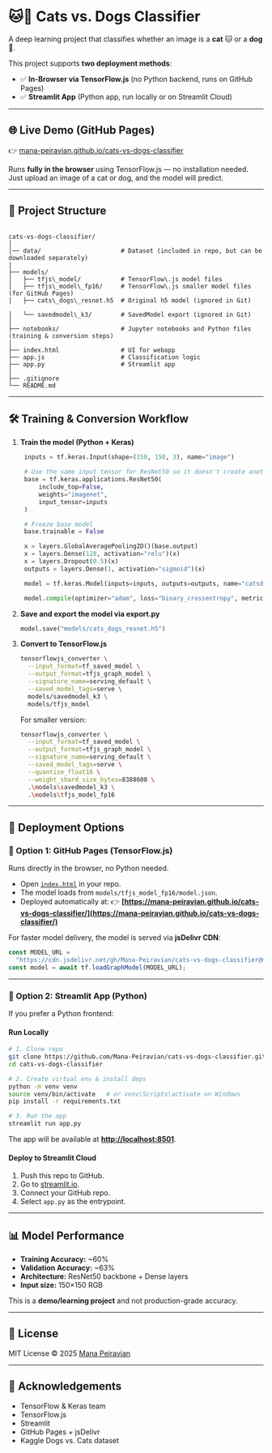 # 🐱🐶 Cats vs. Dogs Classifier

A deep learning project that classifies whether an image is a **cat** 🐱 or a **dog** 🐶.  

This project supports **two deployment methods**:  
- ✅ **In-Browser via TensorFlow.js** (no Python backend, runs on GitHub Pages)  
- ✅ **Streamlit App** (Python app, run locally or on Streamlit Cloud)  

---

## 🌐 Live Demo (GitHub Pages)
👉 [mana-peiravian.github.io/cats-vs-dogs-classifier](https://mana-peiravian.github.io/cats-vs-dogs-classifier/)

Runs **fully in the browser** using TensorFlow.js — no installation needed.  
Just upload an image of a cat or dog, and the model will predict.

---

## 📂 Project Structure
```

cats-vs-dogs-classifier/
│
│── data/                      # Dataset (included in repo, but can be downloaded separately)
|
├── models/
│   ├── tfjs\_model/           # TensorFlow\.js model files
│   ├── tfjs\_model\_fp16/     # TensorFlow\.js smaller model files (for GitHub Pages)
│   ├── cats\_dogs\_resnet.h5  # Original h5 model (ignored in Git)

│   └── savedmodel\_k3/        # SavedModel export (ignored in Git)
│
├── notebooks/                 # Jupyter notebooks and Python files (training & conversion steps)
│
├── index.html                 # UI for webapp
├── app.js                     # Classification logic
├── app.py                     # Streamlit app
│
├── .gitignore
└── README.md

```

---

## 🛠️ Training & Conversion Workflow

1. **Train the model (Python + Keras)**  
   ```python
    inputs = tf.keras.Input(shape=(150, 150, 3), name="image")

    # Use the same input tensor for ResNet50 so it doesn't create another InputLayer
    base = tf.keras.applications.ResNet50(
        include_top=False,
        weights="imagenet",
        input_tensor=inputs
    )

    # Freeze base model
    base.trainable = False

    x = layers.GlobalAveragePooling2D()(base.output)
    x = layers.Dense(128, activation="relu")(x)
    x = layers.Dropout(0.5)(x)
    outputs = layers.Dense(1, activation="sigmoid")(x)

    model = tf.keras.Model(inputs=inputs, outputs=outputs, name="catsdogs_resnet50")

    model.compile(optimizer="adam", loss="binary_crossentropy", metrics=["accuracy"])

   ```

2. **Save and export the model via export.py**

   ```python
   model.save("models/cats_dogs_resnet.h5")
   ```

3. **Convert to TensorFlow\.js**

   ```bash
   tensorflowjs_converter \
     --input_format=tf_saved_model \
     --output_format=tfjs_graph_model \
     --signature_name=serving_default \
     --saved_model_tags=serve \
     models/savedmodel_k3 \
     models/tfjs_model
   ```
   For smaller version:
   ```bash
   tensorflowjs_converter \
     --input_format=tf_saved_model \
     --output_format=tfjs_graph_model \
     --signature_name=serving_default \
     --saved_model_tags=serve \
     --quantize_float16 \
     --weight_shard_size_bytes=8388608 \
     .\models\savedmodel_k3 \
     .\models\tfjs_model_fp16
   ```

---

## 🚀 Deployment Options

### 🔹 Option 1: GitHub Pages (TensorFlow\.js)

Runs directly in the browser, no Python needed.

* Open [`index.html`](index.html) in your repo.
* The model loads from `models/tfjs_model_fp16/model.json`.
* Deployed automatically at:
  👉 **[https://mana-peiravian.github.io/cats-vs-dogs-classifier/](https://mana-peiravian.github.io/cats-vs-dogs-classifier/)**

For faster model delivery, the model is served via **jsDelivr CDN**:

```js
const MODEL_URL =
  "https://cdn.jsdelivr.net/gh/Mana-Peiravian/cats-vs-dogs-classifier@main/models/tfjs_model_fp16/model.json";
const model = await tf.loadGraphModel(MODEL_URL);
```

---

### 🔹 Option 2: Streamlit App (Python)

If you prefer a Python frontend:

#### Run Locally

```bash
# 1. Clone repo
git clone https://github.com/Mana-Peiravian/cats-vs-dogs-classifier.git
cd cats-vs-dogs-classifier

# 2. Create virtual env & install deps
python -m venv venv
source venv/bin/activate   # or venv\Scripts\activate on Windows
pip install -r requirements.txt

# 3. Run the app
streamlit run app.py
```

The app will be available at **[http://localhost:8501](http://localhost:8501)**.

#### Deploy to Streamlit Cloud

1. Push this repo to GitHub.
2. Go to [streamlit.io](https://streamlit.io/cloud).
3. Connect your GitHub repo.
4. Select `app.py` as the entrypoint.

---

## 📊 Model Performance

* **Training Accuracy:** \~60%
* **Validation Accuracy:** \~63%
* **Architecture:** ResNet50 backbone + Dense layers
* **Input size:** 150×150 RGB

This is a **demo/learning project** and not production-grade accuracy.

---

## 📜 License

MIT License © 2025 [Mana Peiravian](https://github.com/Mana-Peiravian)

---

## 🙏 Acknowledgements

* TensorFlow & Keras team
* TensorFlow\.js
* Streamlit
* GitHub Pages + jsDelivr
* Kaggle Dogs vs. Cats dataset
